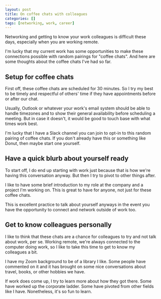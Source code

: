 ```yaml
---
layout: post
title: On coffee chats with colleagues
categories: []
tags: [networking, work, career]
---
```


Networking and getting to know your work colleagues is difficult these
days, especially when you are working remote.

I'm lucky that my current work has some opportunities to make these
connections possible with random pairings for "coffee chats". And here
are some thoughts about the coffee chats I've had so far.

## Setup for coffee chats

First off, these coffee chats are scheduled for 30 minutes. So I try
my best to be timely and respectful of others' time if they have
appointments before or after our chat.

Usually, Outlook or whatever your work's email system should be able
to handle timezones and to show their general availability before
scheduling a meeting. But in case it doesn't, it would be good to
touch base with what times work best.

I'm lucky that I have a Slack channel you can join to opt-in to this
random pairing of coffee chats. If you don't already have this or
something like Donut, then maybe start one yourself.

## Have a quick blurb about yourself ready

To start off, I do end up starting with work just because that is how
we're having this conversation anyway. But then I try to pivot to
other things after.

I like to have some brief introduction to my role at the company and a
project I'm working on. This is great to have for anyone, not just for
these coffee chats.

This is excellent practice to talk about yourself anyways in the event
you have the opportunity to connect and network outside of work too.

## Get to know colleagues personally

I like to think that these chats are a chance for colleagues to try
and not talk about work, per se. Working remote, we're always
connected to the computer doing work, so I like to take this time to
get to know my colleagues a bit.

I have my Zoom background to be of a library I like. Some people have
commented on it and it has brought on some nice conversations about
travel, books, or other hobbies we have.

If work does come up, I try to learn more about how they got there.
Some have worked up the corporate ladder. Some have pivoted from other
fields like I have. Nonetheless, it's so fun to learn.
